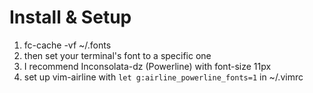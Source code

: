 # Install & Setup

1. fc-cache -vf ~/.fonts
2. then set your terminal's font to a specific one
3. I recommend Inconsolata-dz (Powerline) with font-size 11px
4. set up vim-airline with `let g:airline_powerline_fonts=1` in ~/.vimrc
